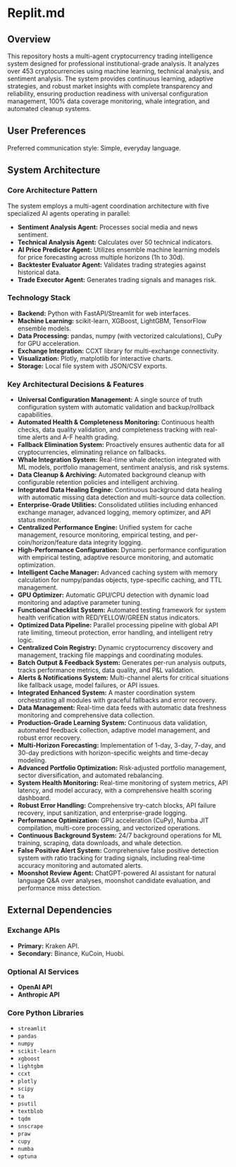 # Replit.md

## Overview
This repository hosts a multi-agent cryptocurrency trading intelligence system designed for professional institutional-grade analysis. It analyzes over 453 cryptocurrencies using machine learning, technical analysis, and sentiment analysis. The system provides continuous learning, adaptive strategies, and robust market insights with complete transparency and reliability, ensuring production readiness with universal configuration management, 100% data coverage monitoring, whale integration, and automated cleanup systems.

## User Preferences
Preferred communication style: Simple, everyday language.

## System Architecture

### Core Architecture Pattern
The system employs a multi-agent coordination architecture with five specialized AI agents operating in parallel:
- **Sentiment Analysis Agent:** Processes social media and news sentiment.
- **Technical Analysis Agent:** Calculates over 50 technical indicators.
- **AI Price Predictor Agent:** Utilizes ensemble machine learning models for price forecasting across multiple horizons (1h to 30d).
- **Backtester Evaluator Agent:** Validates trading strategies against historical data.
- **Trade Executor Agent:** Generates trading signals and manages risk.

### Technology Stack
- **Backend:** Python with FastAPI/Streamlit for web interfaces.
- **Machine Learning:** scikit-learn, XGBoost, LightGBM, TensorFlow ensemble models.
- **Data Processing:** pandas, numpy (with vectorized calculations), CuPy for GPU acceleration.
- **Exchange Integration:** CCXT library for multi-exchange connectivity.
- **Visualization:** Plotly, matplotlib for interactive charts.
- **Storage:** Local file system with JSON/CSV exports.

### Key Architectural Decisions & Features
- **Universal Configuration Management:** A single source of truth configuration system with automatic validation and backup/rollback capabilities.
- **Automated Health & Completeness Monitoring:** Continuous health checks, data quality validation, and completeness tracking with real-time alerts and A-F health grading.
- **Fallback Elimination System:** Proactively ensures authentic data for all cryptocurrencies, eliminating reliance on fallbacks.
- **Whale Integration System:** Real-time whale detection integrated with ML models, portfolio management, sentiment analysis, and risk systems.
- **Data Cleanup & Archiving:** Automated background cleanup with configurable retention policies and intelligent archiving.
- **Integrated Data Healing Engine:** Continuous background data healing with automatic missing data detection and multi-source data collection.
- **Enterprise-Grade Utilities:** Consolidated utilities including enhanced exchange manager, advanced logging, memory optimizer, and API status monitor.
- **Centralized Performance Engine:** Unified system for cache management, resource monitoring, empirical testing, and per-coin/horizon/feature data integrity logging.
- **High-Performance Configuration:** Dynamic performance configuration with empirical testing, adaptive resource monitoring, and automatic optimization.
- **Intelligent Cache Manager:** Advanced caching system with memory calculation for numpy/pandas objects, type-specific caching, and TTL management.
- **GPU Optimizer:** Automatic GPU/CPU detection with dynamic load monitoring and adaptive parameter tuning.
- **Functional Checklist System:** Automated testing framework for system health verification with RED/YELLOW/GREEN status indicators.
- **Optimized Data Pipeline:** Parallel processing pipeline with global API rate limiting, timeout protection, error handling, and intelligent retry logic.
- **Centralized Coin Registry:** Dynamic cryptocurrency discovery and management, tracking file mappings and coordinating modules.
- **Batch Output & Feedback System:** Generates per-run analysis outputs, tracks performance metrics, data quality, and P&L validation.
- **Alerts & Notifications System:** Multi-channel alerts for critical situations like fallback usage, model failures, or API issues.
- **Integrated Enhanced System:** A master coordination system orchestrating all modules with graceful fallbacks and error recovery.
- **Data Management:** Real-time data feeds with automatic data freshness monitoring and comprehensive data collection.
- **Production-Grade Learning System:** Continuous data validation, automated feedback collection, adaptive model management, and robust error recovery.
- **Multi-Horizon Forecasting:** Implementation of 1-day, 3-day, 7-day, and 30-day predictions with horizon-specific weights and time-decay modeling.
- **Advanced Portfolio Optimization:** Risk-adjusted portfolio management, sector diversification, and automated rebalancing.
- **System Health Monitoring:** Real-time monitoring of system metrics, API latency, and model accuracy, with a comprehensive health scoring dashboard.
- **Robust Error Handling:** Comprehensive try-catch blocks, API failure recovery, input sanitization, and enterprise-grade logging.
- **Performance Optimization:** GPU acceleration (CuPy), Numba JIT compilation, multi-core processing, and vectorized operations.
- **Continuous Background System:** 24/7 background operations for ML training, scraping, data downloads, and whale detection.
- **False Positive Alert System:** Comprehensive false positive detection system with ratio tracking for trading signals, including real-time accuracy monitoring and automated alerts.
- **Moonshot Review Agent:** ChatGPT-powered AI assistant for natural language Q&A over analyses, moonshot candidate evaluation, and performance miss detection.

## External Dependencies

### Exchange APIs
- **Primary:** Kraken API.
- **Secondary:** Binance, KuCoin, Huobi.

### Optional AI Services
- **OpenAI API**
- **Anthropic API**

### Core Python Libraries
- `streamlit`
- `pandas`
- `numpy`
- `scikit-learn`
- `xgboost`
- `lightgbm`
- `ccxt`
- `plotly`
- `scipy`
- `ta`
- `psutil`
- `textblob`
- `tqdm`
- `snscrape`
- `praw`
- `cupy`
- `numba`
- `optuna`